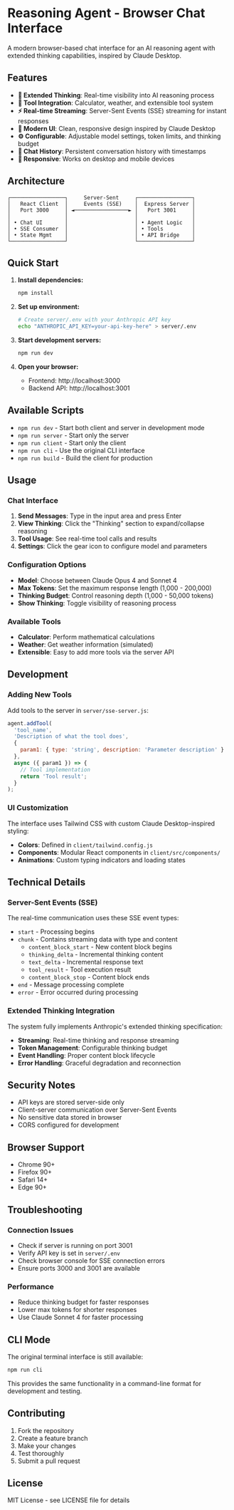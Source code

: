 # Reasoning Agent - Browser Chat Interface

A modern browser-based chat interface for an AI reasoning agent with extended thinking capabilities, inspired by Claude Desktop.

## Features

- **🧠 Extended Thinking**: Real-time visibility into AI reasoning process
- **🔧 Tool Integration**: Calculator, weather, and extensible tool system
- **⚡ Real-time Streaming**: Server-Sent Events (SSE) streaming for instant responses
- **🎨 Modern UI**: Clean, responsive design inspired by Claude Desktop
- **⚙️ Configurable**: Adjustable model settings, token limits, and thinking budget
- **💬 Chat History**: Persistent conversation history with timestamps
- **📱 Responsive**: Works on desktop and mobile devices

## Architecture

```
┌─────────────────┐     Server-Sent     ┌─────────────────┐
│   React Client  │     Events (SSE)    │  Express Server │
│   Port 3000     │ ◄─────────────────► │   Port 3001     │
│                 │                     │                 │
│ • Chat UI       │                     │ • Agent Logic   │
│ • SSE Consumer  │                     │ • Tools         │
│ • State Mgmt    │                     │ • API Bridge    │
└─────────────────┘                     └─────────────────┘
```

## Quick Start

1. **Install dependencies:**
   ```bash
   npm install
   ```

2. **Set up environment:**
   ```bash
   # Create server/.env with your Anthropic API key
   echo "ANTHROPIC_API_KEY=your-api-key-here" > server/.env
   ```

3. **Start development servers:**
   ```bash
   npm run dev
   ```

4. **Open your browser:**
   - Frontend: http://localhost:3000
   - Backend API: http://localhost:3001

## Available Scripts

- `npm run dev` - Start both client and server in development mode
- `npm run server` - Start only the server
- `npm run client` - Start only the client
- `npm run cli` - Use the original CLI interface
- `npm run build` - Build the client for production

## Usage

### Chat Interface

1. **Send Messages**: Type in the input area and press Enter
2. **View Thinking**: Click the "Thinking" section to expand/collapse reasoning
3. **Tool Usage**: See real-time tool calls and results
4. **Settings**: Click the gear icon to configure model and parameters

### Configuration Options

- **Model**: Choose between Claude Opus 4 and Sonnet 4
- **Max Tokens**: Set the maximum response length (1,000 - 200,000)
- **Thinking Budget**: Control reasoning depth (1,000 - 50,000 tokens)
- **Show Thinking**: Toggle visibility of reasoning process

### Available Tools

- **Calculator**: Perform mathematical calculations
- **Weather**: Get weather information (simulated)
- **Extensible**: Easy to add more tools via the server API

## Development

### Adding New Tools

Add tools to the server in `server/sse-server.js`:

```javascript
agent.addTool(
  'tool_name',
  'Description of what the tool does',
  {
    param1: { type: 'string', description: 'Parameter description' }
  },
  async ({ param1 }) => {
    // Tool implementation
    return 'Tool result';
  }
);
```

### UI Customization

The interface uses Tailwind CSS with custom Claude Desktop-inspired styling:

- **Colors**: Defined in `client/tailwind.config.js`
- **Components**: Modular React components in `client/src/components/`
- **Animations**: Custom typing indicators and loading states

## Technical Details

### Server-Sent Events (SSE)

The real-time communication uses these SSE event types:

- `start` - Processing begins
- `chunk` - Contains streaming data with type and content
  - `content_block_start` - New content block begins
  - `thinking_delta` - Incremental thinking content
  - `text_delta` - Incremental response text
  - `tool_result` - Tool execution result
  - `content_block_stop` - Content block ends
- `end` - Message processing complete
- `error` - Error occurred during processing

### Extended Thinking Integration

The system fully implements Anthropic's extended thinking specification:

- **Streaming**: Real-time thinking and response streaming
- **Token Management**: Configurable thinking budget
- **Event Handling**: Proper content block lifecycle
- **Error Handling**: Graceful degradation and reconnection

## Security Notes

- API keys are stored server-side only
- Client-server communication over Server-Sent Events
- No sensitive data stored in browser
- CORS configured for development

## Browser Support

- Chrome 90+
- Firefox 90+
- Safari 14+
- Edge 90+

## Troubleshooting

### Connection Issues
- Check if server is running on port 3001
- Verify API key is set in `server/.env`
- Check browser console for SSE connection errors
- Ensure ports 3000 and 3001 are available

### Performance
- Reduce thinking budget for faster responses
- Lower max tokens for shorter responses
- Use Claude Sonnet 4 for faster processing

## CLI Mode

The original terminal interface is still available:

```bash
npm run cli
```

This provides the same functionality in a command-line format for development and testing.

## Contributing

1. Fork the repository
2. Create a feature branch
3. Make your changes
4. Test thoroughly
5. Submit a pull request

## License

MIT License - see LICENSE file for details